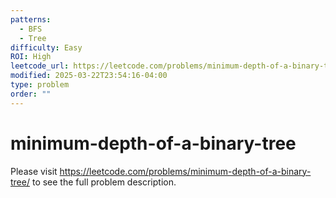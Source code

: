 ```yaml
---
patterns:
  - BFS
  - Tree
difficulty: Easy
ROI: High
leetcode_url: https://leetcode.com/problems/minimum-depth-of-a-binary-tree/
modified: 2025-03-22T23:54:16-04:00
type: problem
order: ""
---
```


# minimum-depth-of-a-binary-tree

Please visit https://leetcode.com/problems/minimum-depth-of-a-binary-tree/ to see the full problem description.
